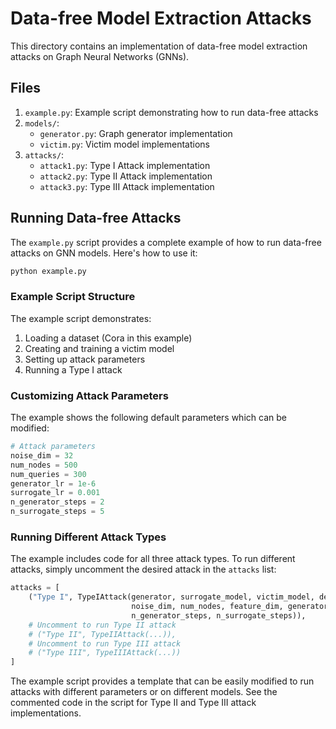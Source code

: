 # Data-free Model Extraction Attacks

This directory contains an implementation of data-free model extraction attacks on Graph Neural Networks (GNNs).

## Files

1. `example.py`: Example script demonstrating how to run data-free attacks
2. `models/`:
   - `generator.py`: Graph generator implementation
   - `victim.py`: Victim model implementations
3. `attacks/`:
   - `attack1.py`: Type I Attack implementation
   - `attack2.py`: Type II Attack implementation
   - `attack3.py`: Type III Attack implementation

## Running Data-free Attacks

The `example.py` script provides a complete example of how to run data-free attacks on GNN models. Here's how to use it:

```bash
python example.py
```

### Example Script Structure

The example script demonstrates:
1. Loading a dataset (Cora in this example)
2. Creating and training a victim model
3. Setting up attack parameters
4. Running a Type I attack

### Customizing Attack Parameters

The example shows the following default parameters which can be modified:
```python
# Attack parameters
noise_dim = 32
num_nodes = 500
num_queries = 300
generator_lr = 1e-6
surrogate_lr = 0.001
n_generator_steps = 2
n_surrogate_steps = 5
```

### Running Different Attack Types

The example includes code for all three attack types. To run different attacks, simply uncomment the desired attack in the `attacks` list:

```python
attacks = [
    ("Type I", TypeIAttack(generator, surrogate_model, victim_model, device, 
                           noise_dim, num_nodes, feature_dim, generator_lr, surrogate_lr,
                           n_generator_steps, n_surrogate_steps)),
    # Uncomment to run Type II attack
    # ("Type II", TypeIIAttack(...)),
    # Uncomment to run Type III attack
    # ("Type III", TypeIIIAttack(...))
]
```

The example script provides a template that can be easily modified to run attacks with different parameters or on different models. See the commented code in the script for Type II and Type III attack implementations.
